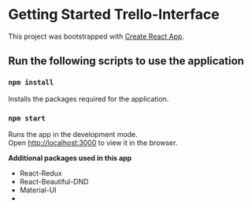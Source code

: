 # Getting Started Trello-Interface

This project was bootstrapped with [Create React App](https://github.com/facebook/create-react-app).

## Run the following scripts to use the application

### `npm install`

Installs the packages required for the application.

### `npm start`

Runs the app in the development mode.\
Open [http://localhost:3000](http://localhost:3000) to view it in the browser.

**Additional packages used in this app**
 * React-Redux
 * React-Beautiful-DND
 * Material-UI
 * 